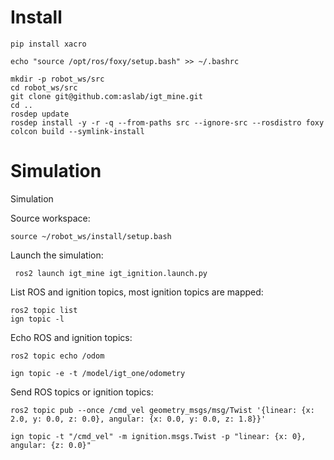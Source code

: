 # Install

```
pip install xacro

echo "source /opt/ros/foxy/setup.bash" >> ~/.bashrc

mkdir -p robot_ws/src
cd robot_ws/src
git clone git@github.com:aslab/igt_mine.git
cd ..
rosdep update
rosdep install -y -r -q --from-paths src --ignore-src --rosdistro foxy 
colcon build --symlink-install
```

# Simulation
Simulation

Source workspace:
```
source ~/robot_ws/install/setup.bash
```

Launch the simulation:
```
 ros2 launch igt_mine igt_ignition.launch.py 
```


List ROS and ignition topics, most ignition topics are mapped:
```
ros2 topic list
ign topic -l
```
Echo ROS and ignition topics:
```
ros2 topic echo /odom 

ign topic -e -t /model/igt_one/odometry
```

Send ROS topics or ignition topics:
```
ros2 topic pub --once /cmd_vel geometry_msgs/msg/Twist '{linear: {x: 2.0, y: 0.0, z: 0.0}, angular: {x: 0.0, y: 0.0, z: 1.8}}'

ign topic -t "/cmd_vel" -m ignition.msgs.Twist -p "linear: {x: 0}, angular: {z: 0.0}"
```

